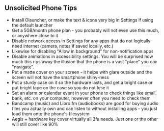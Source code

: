 ## Unsolicited Phone Tips

- Install Olauncher, or make the text & icons very big in Settings if using the default launcher
- Get a 5GB/month phone plan - you probably will not even use this much, or anywhere close to it
- Disable network access in Settings for any apps that do not logically need internet (camera, notes if saved locally, etc.)
- Likewise for disabling "Allow in background" for non-notification apps
- Disable animations in accessibility settings. You will be surprised how much this rips away the illusion that the phone is a vast "place" you can "navigate". 
- Put a matte cover on your screen - it helps with glare outside and the screen will not have the smartphone shiny-ness
- Put a sturdy case on it so the hardware lasts, and get a bright case or put bright tape on the case so you do not lose it
- Set an alarm or calendar event in your phone to check things like email, bank, etc. on your computer, however often you need to check them
- Bandcamp (music) and Libro.fm (audiobooks) are good for buying audio files you actually own and can listen to without installing apps - you just load them onto the phone's filesystem
- Aegis + hardware key cover virtually all 2fa needs. Just one or the other will still cover like 90%